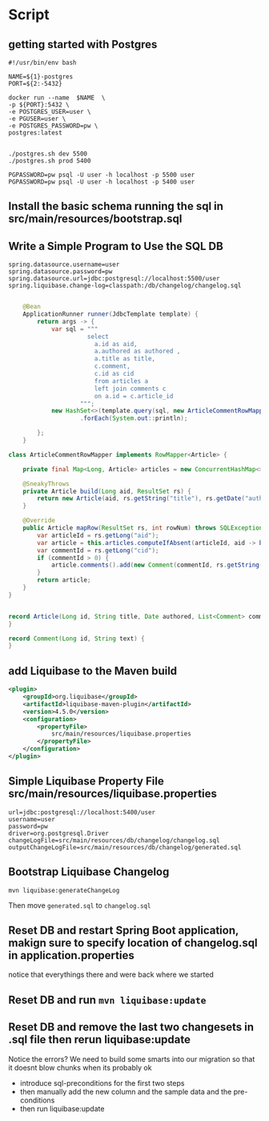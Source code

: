 # Script

## getting started with Postgres
```shell
#!/usr/bin/env bash

NAME=${1}-postgres
PORT=${2:-5432}

docker run --name  $NAME  \
-p ${PORT}:5432 \
-e POSTGRES_USER=user \
-e PGUSER=user \
-e POSTGRES_PASSWORD=pw \
postgres:latest


./postgres.sh dev 5500
./postgres.sh prod 5400

PGPASSWORD=pw psql -U user -h localhost -p 5500 user
PGPASSWORD=pw psql -U user -h localhost -p 5400 user
```

## Install the basic schema running the sql in src/main/resources/bootstrap.sql

## Write a Simple Program to Use the SQL DB

```properties
spring.datasource.username=user
spring.datasource.password=pw
spring.datasource.url=jdbc:postgresql://localhost:5500/user
spring.liquibase.change-log=classpath:/db/changelog/changelog.sql
```


```java

 	@Bean
    ApplicationRunner runner(JdbcTemplate template) {
        return args -> {
            var sql = """
                      select 
                        a.id as aid, 
                        a.authored as authored ,  
                        a.title as title, 
                        c.comment, 
                        c.id as cid    
                        from articles a  
                        left join comments c 
                        on a.id = c.article_id  
                    """;
            new HashSet<>(template.query(sql, new ArticleCommentRowMapper()))
                    .forEach(System.out::println);

        };
    }

class ArticleCommentRowMapper implements RowMapper<Article> {

    private final Map<Long, Article> articles = new ConcurrentHashMap<>();

    @SneakyThrows
    private Article build(Long aid, ResultSet rs) {
        return new Article(aid, rs.getString("title"), rs.getDate("authored"), new ArrayList<>());
    }

    @Override
    public Article mapRow(ResultSet rs, int rowNum) throws SQLException {
        var articleId = rs.getLong("aid");
        var article = this.articles.computeIfAbsent(articleId, aid -> build(aid, rs));
        var commentId = rs.getLong("cid");
        if (commentId > 0) {
            article.comments().add(new Comment(commentId, rs.getString("comment")));
        }
        return article;
    }
}


record Article(Long id, String title, Date authored, List<Comment> comments) {
}

record Comment(Long id, String text) {
}

```

## add Liquibase to the Maven build

```xml
<plugin>
    <groupId>org.liquibase</groupId>
    <artifactId>liquibase-maven-plugin</artifactId>
    <version>4.5.0</version>
    <configuration>
        <propertyFile>
            src/main/resources/liquibase.properties
        </propertyFile>
    </configuration>
</plugin>
```
## Simple Liquibase Property File src/main/resources/liquibase.properties
```properties
url=jdbc:postgresql://localhost:5400/user
username=user
password=pw
driver=org.postgresql.Driver
changeLogFile=src/main/resources/db/changelog/changelog.sql
outputChangeLogFile=src/main/resources/db/changelog/generated.sql
```

## Bootstrap Liquibase Changelog

`mvn liquibase:generateChangeLog`

Then move `generated.sql` to `changelog.sql`


## Reset DB and restart Spring Boot application, makign sure to specify location of changelog.sql in application.properties

notice that everythings there and were back where we started

## Reset DB and run `mvn liquibase:update`

## Reset DB and remove the last two changesets in .sql file then rerun liquibase:update

Notice the errors? We need to build some smarts into our migration so that it doesnt blow chunks when its probably ok

* introduce sql-preconditions for the first two steps
* then manually add the new column and the sample data and the pre-conditions
* then run liquibase:update




